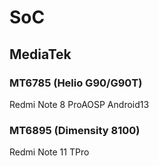 # SoC
## MediaTek
### MT6785 (Helio G90/G90T) <Badge type="tip" text="Release" />
Redmi Note 8 Pro<Badge type="default">AOSP Android13</Badge>
### MT6895 (Dimensity 8100) <Badge type="danger" text="In Progress" />
Redmi Note 11 TPro <Badge type="default" text="MIUI Android12" />
 
